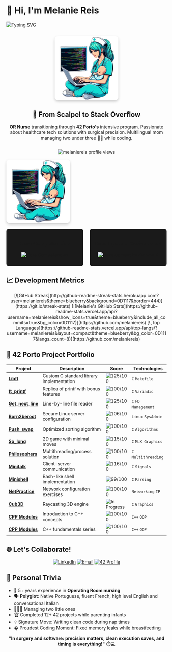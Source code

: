 # 👋 Hi, I'm Melanie Reis
  
[![Typing SVG](https://readme-typing-svg.demolab.com?font=Bytesized&size=26&duration=3000&pause=1000&width=435&lines=42+Porto+Core+Student;Operating+Room+Nurse+-%3E+Developer;Multilingual+Tech+Enthusiast;Mother+of+2+Under+3;Dreams+of+Bridging+Health+%26+Tech)](https://git.io/typing-svg)

<!-- Introduction Section -->
<div align="center" style="margin: 2em 0;"> 
  <img src="https://github.com/melaniereis/melaniereis/blob/main/mel.png?raw=true" width="200" style="border-radius: 10px; box-shadow: 0 4px 8px rgba(0,0,0,0.2);"> 
  <h2>🏥 From Scalpel to Stack Overflow</h2> 
  <p> 
    <strong>OR Nurse</strong> transitioning through <strong>42 Porto's</strong> intensive program. Passionate about healthcare tech solutions with surgical precision. Multilingual mom managing two under three 👶👧 while coding. 
  </p> 
</div> 

<!-- Profile Views Badge --> 
<div align="center"> <p> <img src="https://komarev.com/ghpvc/?username=melaniereis&label=Profile%20views&color=0e75b6&style=flat" alt="melaniereis profile views" /> </p> </div>

<img src="https://github.com/melaniereis/melaniereis/blob/main/mel.png?raw=true" width="200" style="flex: 1 0 auto; border-radius: 10px; box-shadow: 0 4px 8px rgba(0,0,0,0.2);">

</div>

<!-- Skills Section -->
<div style="display: flex; flex-wrap: wrap; gap: 20px; justify-content: center; margin: 1em 0;"> 
  <div style="flex: 1 1 200px; padding: 1em; background: #1a1a1a; border-radius: 8px; text-align: center;"> 
    <h3>Core Competencies</h3> 
    <p> 
      <img src="https://skillicons.dev/icons?i=c,cpp,bash,linux,git" alt="Core Competencies" /> 
    </p> 
  </div> 
  <div style="flex: 1 1 200px; padding: 1em; background: #1a1a1a; border-radius: 8px; text-align: center;"> 
    <h3>Development Environment</h3> 
    <p> 
      <img src="https://skillicons.dev/icons?i=vscode,github" alt="Development Environment" /> 
    </p> 
  </div> 
</div>

<!-- Stats Section -->
<div style="margin: 2em 0;">

<!-- Stats Section -->
## 📈 Development Metrics

<div align="center"> 
  [![GitHub Streak](http://github-readme-streak-stats.herokuapp.com?user=melaniereis&theme=blueberry&background=0D1117&border=444)](https://git.io/streak-stats)
  [![Melanie's GitHub Stats](https://github-readme-stats.vercel.app/api?username=melaniereis&show_icons=true&theme=blueberry&include_all_commits=true&bg_color=0D1117)](https://github.com/melaniereis) 
  [![Top Languages](https://github-readme-stats.vercel.app/api/top-langs/?username=melaniereis&layout=compact&theme=blueberry&bg_color=0D1117&langs_count=8)](https://github.com/melaniereis) 
</div>
<!-- Projects Section -->

## 🏅 42 Porto Project Portfolio

<div align="center">

| Project | Description | Score | Technologies |
|---------|-------------|-------|--------------|
| **[Libft](https://github.com/melaniereis/libft)** | Custom C standard library implementation | ![125/100](https://img.shields.io/badge/125%2F100-brightgreen) | `C` `Makefile` |
| **[ft_printf](https://github.com/melaniereis/42_ft_printf)** | Replica of printf with bonus features | ![100/100](https://img.shields.io/badge/100%2F100-brightgreen) | `C` `Variadic` |
| **[Get_next_line](https://github.com/melaniereis/42_get_next_line)** | Line-by-line file reader | ![125/100](https://img.shields.io/badge/125%2F100-brightgreen) | `C` `FD Management` |
| **[Born2beroot](https://github.com/melaniereis/)** | Secure Linux server configuration | ![106/100](https://img.shields.io/badge/106%2F100-green) | `Linux` `SysAdmin` |
| **[Push_swap](https://github.com/melaniereis/42_push_swap)** | Optimized sorting algorithm | ![100/100](https://img.shields.io/badge/100%2F100-brightgreen) | `C` `Algorithms` |
| **[So_long](https://github.com/melaniereis/42_so_long)** | 2D game with minimal moves | ![115/100](https://img.shields.io/badge/115%2F100-green) | `C` `MLX Graphics` |
| **[Philosophers](https://github.com/melaniereis/42_philosophers)** | Multithreading/process solution | ![100/100](https://img.shields.io/badge/100%2F100-brightgreen) | `C` `Multithreading` |
| **[Minitalk](https://github.com/melaniereis/42_minitalk)** | Client-server communication | ![116/100](https://img.shields.io/badge/116%2F100-green) | `C` `Signals` |
| **[Minishell](https://github.com/melaniereis/42_Minishell)** | Bash-like shell implementation | ![99/100](https://img.shields.io/badge/99%2F100-green) | `C` `Parsing` |
| **[NetPractice](https://github.com/melaniereis/42_NetPractice)** | Network configuration exercises | ![100/100](https://img.shields.io/badge/100%2F100-brightgreen) | `Networking` `IP` |
| **[Cub3D](https://github.com/m3reil3s/42_Cub3d)** | Raycasting 3D engine | ![In Progress](https://img.shields.io/badge/IN_PROGRESS-blue) | `C` `Graphics` |
| **[CPP Modules](https://github.com/melaniereis/42_CPP_Module00)** | Introduction to C++ concepts | ![100/100](https://img.shields.io/badge/100%2F100-brightgreen) | `C++` `OOP` |
| **[CPP Modules](https://github.com/melaniereis/42_CPP_Module01)** | C++ fundamentals series | ![100/100](https://img.shields.io/badge/100%2F100-brightgreen) | `C++` `OOP` |

</div>
<!-- Connect Section -->

## 🌐 Let's Collaborate!

<div align="center">

[![LinkedIn](https://img.shields.io/badge/LinkedIn-Connect-0A66C2?style=for-the-badge&logo=linkedin)](https://www.linkedin.com/in/melanie-ferraz-reis-622229a5)
[![Email](https://img.shields.io/badge/Email-Contact-EA4335?style=for-the-badge&logo=gmail)](mailto:melanie.ferraz@ua.pt)
[![42 Profile](https://img.shields.io/badge/42_Porto-Profile-000000?style=for-the-badge&logo=42)](https://42porto.com)

</div>

<!-- Fun Facts -->
## 🎯 Personal Trivia

- 🏥 5+ years experience in **Operating Room nursing**
- 🗣️ **Polyglot**: Native Portuguese, fluent French, high level English and conversational Italian
- 👩👧👦 Managing two little ones
- 🏆 Completed 12+ 42 projects while parenting infants
- 💡 Signature Move: Writing clean code during nap times
- � Proudest Coding Moment: Fixed memory leaks while breastfeeding

<!-- Footer -->
<div align="center">
  
**"In surgery and software: precision matters, clean execution saves, and timing is everything!"** ⏱️💻

</div>
